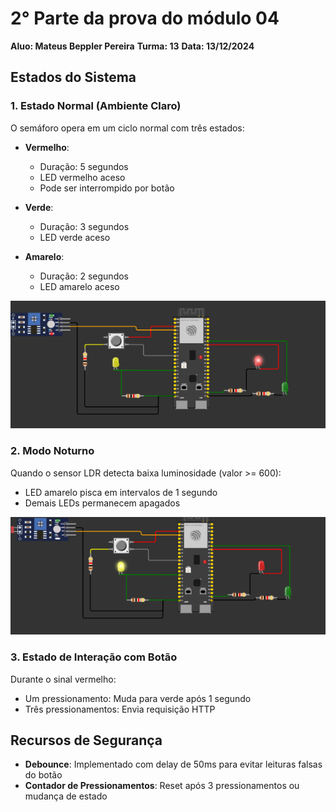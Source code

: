 # 2° Parte da prova do módulo 04
**Aluo: Mateus Beppler Pereira**
**Turma: 13**
**Data: 13/12/2024**

## Estados do Sistema

### 1. Estado Normal (Ambiente Claro)
O semáforo opera em um ciclo normal com três estados:

- **Vermelho**: 
  - Duração: 5 segundos
  - LED vermelho aceso
  - Pode ser interrompido por botão

- **Verde**: 
  - Duração: 3 segundos
  - LED verde aceso

- **Amarelo**: 
  - Duração: 2 segundos
  - LED amarelo aceso

![alt text](cap1.png)

### 2. Modo Noturno
Quando o sensor LDR detecta baixa luminosidade (valor >= 600):
- LED amarelo pisca em intervalos de 1 segundo
- Demais LEDs permanecem apagados

![alt text](cap2.png)

### 3. Estado de Interação com Botão
Durante o sinal vermelho:
- Um pressionamento: Muda para verde após 1 segundo
- Três pressionamentos: Envia requisição HTTP

## Recursos de Segurança
- **Debounce**: Implementado com delay de 50ms para evitar leituras falsas do botão
- **Contador de Pressionamentos**: Reset após 3 pressionamentos ou mudança de estado